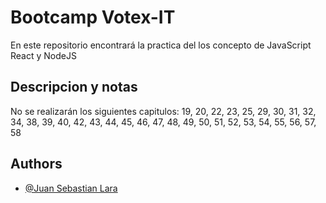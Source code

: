 # Bootcamp Votex-IT

En este repositorio encontrará la practica del los concepto de JavaScript React y NodeJS


## Descripcion y notas

 No se realizarán los siguientes capitulos:
19,
20,
22,
23,
25,
29,
30,
31,
32,
34,
38,
39,
40,
42,
43,
44,
45,
46,
47,
48,
49,
50,
51,
52,
53,
54,
55,
56,
57,
58




## Authors

- [@Juan Sebastian Lara](https://github.com/Artreve)


